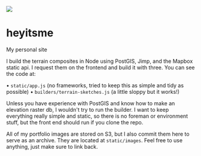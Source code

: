 ![](https://photos-4.dropbox.com/t/2/AAAKn2lEn48qjV4Q3VO1lM0R2ebgr3QluCE34TyfAmEmSA/12/642069079/png/32x32/3/1505264400/0/2/personal_site.png/EP3P7JsFGCYgAigC/GBM8-G46VXgcGkkRjJfeBqTig-B3WKKgfKl_27gCvVM?dl=0&size=2048x1536&size_mode=3)

# heyitsme
My personal site

I build the terrain composites in Node using PostGIS, Jimp, and the Mapbox static api. I request them on the frontend and build it with three. You can see the code at:

• `static/app.js` (no frameworks, tried to keep this as simple and tidy as possible)
• `builders/terrain-sketches.js` (a little sloppy but it works!)

Unless you have experience with PostGIS and know how to make an elevation raster db, I wouldn't try to run the builder. I want to keep everything really simple and static, so there is no foreman or environment stuff, but the front end should run if you clone the repo.

All of my portfolio images are stored on S3, but I also commit them here to serve as an archive. They are located at `static/images`. Feel free to use anything, just make sure to link back.

